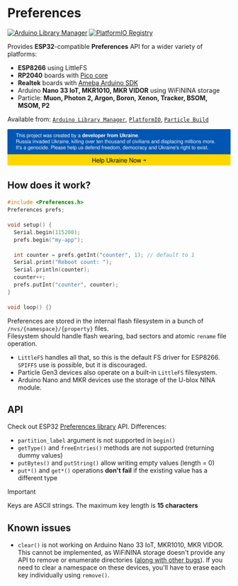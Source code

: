 # Preferences

[![Arduino Library Manager](https://img.shields.io/static/v1?label=Arduino&message=v2.1.0&logo=arduino&logoColor=white&color=blue)](https://www.ardu-badge.com/Preferences)
[![PlatformIO Registry](https://badges.registry.platformio.org/packages/vshymanskyy/library/Preferences.svg)](https://registry.platformio.org/packages/libraries/vshymanskyy/Preferences) 

Provides **ESP32**-compatible **Preferences** API for a wider variety of platforms:
- **ESP8266** using LittleFS
- **RP2040** boards with [Pico core](https://github.com/earlephilhower/arduino-pico)
- **Realtek** boards with [Ameba Arduino SDK](https://github.com/ambiot/ambd_arduino)
- Arduino **Nano 33 IoT, MKR1010, MKR VIDOR** using WiFiNINA storage
- Particle: **Muon, Photon 2, Argon, Boron, Xenon, Tracker, BSOM, MSOM, P2**

Available from: [`Arduino Library Manager`](https://www.arduino.cc/reference/en/libraries/preferences), [`PlatformIO`](https://registry.platformio.org/libraries/vshymanskyy/Preferences), [`Particle Build`](https://build.particle.io/libs/Preferences)

[![Stand With Ukraine](https://raw.githubusercontent.com/vshymanskyy/StandWithUkraine/main/banner-direct-single.svg)](https://stand-with-ukraine.pp.ua)

## How does it work?

```cpp
#include <Preferences.h>
Preferences prefs;

void setup() {
  Serial.begin(115200);
  prefs.begin("my-app");

  int counter = prefs.getInt("counter", 1); // default to 1
  Serial.print("Reboot count: ");
  Serial.println(counter);
  counter++;
  prefs.putInt("counter", counter);
}

void loop() {}
```

Preferences are stored in the internal flash filesystem in a bunch of `/nvs/{namespace}/{property}` files.  
Filesystem should handle flash wearing, bad sectors and atomic `rename` file operation.
- `LittleFS` handles all that, so this is the default FS driver for ESP8266. `SPIFFS` use is possible, but it is discouraged.
- Particle Gen3 devices also operate on a built-in `LittleFS` filesystem.
- Arduino Nano and MKR devices use the storage of the U-blox NINA module.

## API

Check out ESP32 [Preferences library](https://espressif-docs.readthedocs-hosted.com/projects/arduino-esp32/en/latest/api/preferences.html) API.
Differences:
- `partition_label` argument is not supported in `begin()`
- `getType()` and `freeEntries()` methods are not supported (returning dummy values)
- `putBytes()` and `putString()` allow writing empty values (length = 0)
- `put*()` and `get*()` operations **don't fail** if the existing value has a different type

> [!IMPORTANT]
> Keys are ASCII strings. The maximum key length is **15 characters**

## Known issues

- `clear()` is not working on Arduino Nano 33 IoT, MKR1010, MKR VIDOR. This cannot be implemented, as WiFiNINA storage doesn't provide any API to remove or enumerate directories ([along with other bugs](https://github.com/arduino-libraries/WiFiNINA/issues/created_by/vshymanskyy)). If you need to clear a namespace on these devices, you'll have to erase each key individually using `remove()`.
